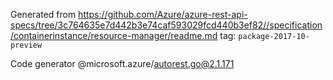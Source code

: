 Generated from https://github.com/Azure/azure-rest-api-specs/tree/3c764635e7d442b3e74caf593029fcd440b3ef82//specification/containerinstance/resource-manager/readme.md tag: `package-2017-10-preview`

Code generator @microsoft.azure/autorest.go@2.1.171


